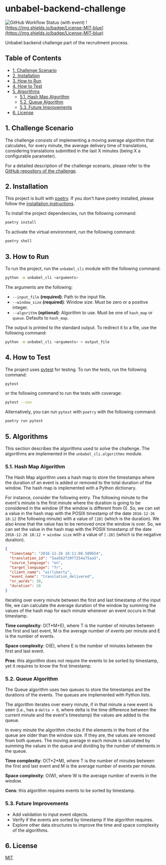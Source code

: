 # unbabel-backend-challenge<!-- omit in toc -->

![GitHub Workflow Status (with event)](https://img.shields.io/github/actions/workflow/status/luist18/backend-engineering-challenge/python-package.yml?logo=github&label=tests)
![https://img.shields.io/badge/License-MIT-blue](https://img.shields.io/badge/License-MIT-blue)

Unbabel backend challenge part of the recruitment process.

## Table of Contents<!-- omit in toc -->

- [1. Challenge Scenario](#1-challenge-scenario)
- [2. Installation](#2-installation)
- [3. How to Run](#3-how-to-run)
- [4. How to Test](#4-how-to-test)
- [5. Algorithms](#5-algorithms)
  - [5.1. Hash Map Algorithm](#51-hash-map-algorithm)
  - [5.2. Queue Algorithm](#52-queue-algorithm)
  - [5.3. Future Improvements](#53-future-improvements)
- [6. License](#6-license)


## 1. Challenge Scenario

The challenge consists of implementing a moving average algorithm that calculates, for every minute, the average delivery time of translations, considering translations submitted in the last X minutes (being X a configurable parameter).

For a detailed description of the challenge scenario, please refer to the [GitHub repository of the challenge](https://github.com/Unbabel/backend-engineering-challenge).

## 2. Installation

This project is built with [poetry](https://python-poetry.org/). If you don't have poetry installed, please follow the [installation instructions](https://python-poetry.org/docs/#installation).

To install the project dependencies, run the following command:

```bash
poetry install
```

To activate the virtual environment, run the following command:

```bash
poetry shell
```

## 3. How to Run

To run the project, run the `unbabel_cli` module with the following command:

```bash
python -m unbabel_cli <arguments>
```

The arguments are the following:

- `--input_file` **(required)**: Path to the input file.
- `--window_size` **(required)**: Window size. Must be zero or a positive integer.
- `--algorithm` **(optional)**: Algorithm to use. Must be one of `hash_map` or `queue`. Defaults to `hash_map`.

The output is printed to the standard output. To redirect it to a file, use the following command:

```bash
python -m unbabel_cli <arguments> > output_file
```

## 4. How to Test

The project uses [pytest](https://docs.pytest.org/en/stable/) for testing. To run the tests, run the following command:

```bash
pytest
```

or the following command to run the tests with coverage:

```bash
pytest --cov
```

Alternatively, you can run `pytest` with `poetry` with the following command:

```bash
poetry run pytest
```

## 5. Algorithms

This section describes the algorithms used to solve the challenge. The algorithms are implemented in the `unbabel_cli.algorithms` module.

### 5.1. Hash Map Algorithm

The Hash Map algorithm uses a hash map to store the timestamps where the duration of an event is added or removed to the total duration of the window. The hash map is implemented with a Python dictionary.

For instance, consider the following entry. The following minute to the event's minute is the first minute where the duration is going to be considered in the window (if the window is different from 0). So, we can set a value in the hash map with the POSIX timestamp of the date `2016-12-26 18:12` (the following minute) with a value of `[20]` (which is the duration). We also know that the value has to be removed once the window is over. So, we can set the value in the hash map with the POSIX timestamp of the date `2016-12-26 18:12 + window size` with a value of `[-20]` (which is the negative duration).

```json
{
  "timestamp": "2016-12-26 18:11:08.509654",
  "translation_id": "5aa5b2f39f7254a75aa5",
  "source_language": "en",
  "target_language": "fr",
  "client_name": "airliberty",
  "event_name": "translation_delivered",
  "nr_words": 30,
  "duration": 20
}
```

Iterating over every minute between the first and last timestamp of the input file, we can calculate the average duration of the window by summing the values of the hash map for each minute whenever an event occurs in that timestamp.

**Time complexity**: O(T*M+E), where T is the number of minutes between the first and last event, M is the average number of events per minute and E is the number of events.

**Space complexity**: O(E), where E is the number of minutes between the first and last event.

**Pros**: this algorithm does not require the events to be sorted by timestamp, yet it requires to know the first timestamp.


### 5.2. Queue Algorithm

The Queue algorithm uses two queues to store the timestamps and the durations of the events. The queues are implemented with Python lists.

The algorithm iterates over every minute, if in that minute a new event is seen (_i.e._, has a `delta > 0`, where delta is the time difference between the current minute and the event's timestamp) the values are added to the queue.

In every minute the algorithm checks if the elements in the front of the queue are older than the window size. If they are, the values are removed from both queues. The moving average in each minute is calculated by summing the values in the queue and dividing by the number of elements in the queue.

**Time complexity**: O(T\*2*M), where T is the number of minutes between the first and last event and M is the average number of events per minute.

**Space complexity**: O(W), where W is the average number of events in the window.

**Cons**: this algorithm requires events to be sorted by timestamp.

### 5.3. Future Improvements

- Add validation to input event objects.
- Verify if the events are sorted by timestamp if the algorithm requires.
- Explore other data structures to improve the time and space complexity of the algorithms.

## 6. License

[MIT](https://opensource.org/licenses/MIT)

